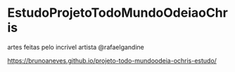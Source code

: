 # EstudoProjetoTodoMundoOdeiaoChris
artes feitas pelo incrivel artista @rafaelgandine
  
  
 https://brunoaneves.github.io/projeto-todo-mundoodeia-ochris-estudo/
